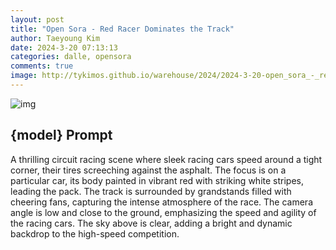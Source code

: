 ```yaml
---
layout: post
title: "Open Sora - Red Racer Dominates the Track"
author: Taeyoung Kim
date: 2024-3-20 07:13:13
categories: dalle, opensora
comments: true
image: http://tykimos.github.io/warehouse/2024/2024-3-20-open_sora_-_red_racer_dominates_the_track_title.gif
---
```


![img](http://tykimos.github.io/warehouse/2024/2024-3-20-open_sora_-_red_racer_dominates_the_track_title.gif)

## {model} Prompt
A thrilling circuit racing scene where sleek racing cars speed around a tight corner, their tires screeching against the asphalt. The focus is on a particular car, its body painted in vibrant red with striking white stripes, leading the pack. The track is surrounded by grandstands filled with cheering fans, capturing the intense atmosphere of the race. The camera angle is low and close to the ground, emphasizing the speed and agility of the racing cars. The sky above is clear, adding a bright and dynamic backdrop to the high-speed competition.

